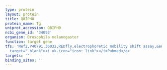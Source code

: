 ```yaml
---
type: protein
layout: protein
title: Q8IPH0
protein_name: Tg
uniprot_accession: Q8IPH0
ncbi_gene_id: '34093'
organism: Drosophila melanogaster
function: target gene
tfs: 'Mef2,P40791,36032,REDfly,electrophoretic mobility shift assay,&ensp;<a href="https://www.ncbi.nlm.nih.gov/pubmed/?term=18627097%5Buid%5D"
  target="_blank"><i uk-icon="icon: link"></i>Pubmed</a>'
targets: ''
binding_sites: ''
---
```

